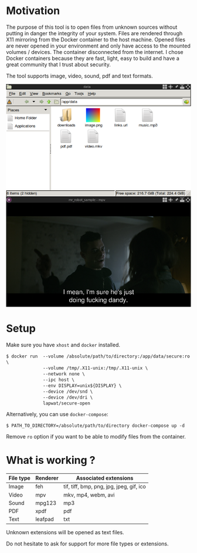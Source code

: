# Motivation

The purpose of this tool is to open files from unknown sources without putting in danger the integrity of your system. Files are rendered through X11 mirroring from the Docker container to the host machine. Opened files are never opened in your environment and only have access to the mounted volumes / devices. The container disconnected from the internet. I chose Docker containers because they are fast, light, easy to build and have a great community that I trust about security.

The tool supports image, video, sound, pdf and text formats.

![Screenshot](screenshot.png)

# Setup

Make sure you have `xhost` and `docker` installed.

```
$ docker run  --volume /absolute/path/to/directory:/app/data/secure:ro \
              --volume /tmp/.X11-unix:/tmp/.X11-unix \
              --network none \
              --ipc host \
              --env DISPLAY=unix${DISPLAY} \
              --device /dev/snd \
              --device /dev/dri \
              lapwat/secure-open
```

Alternatively, you can use `docker-compose`:

```
$ PATH_TO_DIRECTORY=/absolute/path/to/directory docker-compose up -d
```

Remove `ro` option if you want to be able to modify files from the container.

# What is working ?

File type | Renderer | Associated extensions
--- | --- | ---
Image | feh | tif, tiff, bmp, png, jpg, jpeg, gif, ico
Video | mpv | mkv, mp4, webm, avi
Sound | mpg123 | mp3
PDF | xpdf | pdf
Text | leafpad | txt

Unknown extensions will be opened as text files.

Do not hesitate to ask for support for more file types or extensions.
